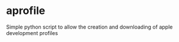 # aprofile
Simple python script to allow the creation and downloading of apple development profiles
